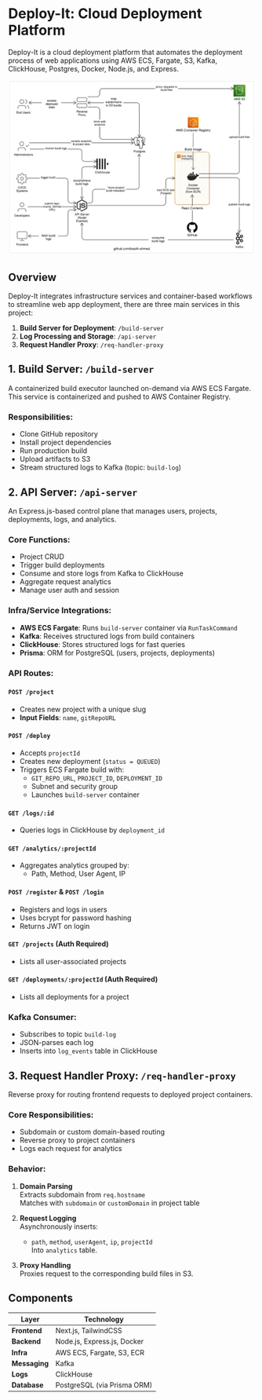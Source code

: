 # Deploy-It: Cloud Deployment Platform

Deploy-It is a cloud deployment platform that automates the deployment process of web applications using AWS ECS, Fargate, S3, Kafka, ClickHouse, Postgres, Docker, Node.js, and Express.

![Architecture Overview](public/architecture.png)



## Overview

Deploy-It integrates infrastructure services and container-based workflows to streamline web app deployment, there are three main services in this project:

1. **Build Server for Deployment**: `/build-server`  
2. **Log Processing and Storage**: `/api-server`  
3. **Request Handler Proxy**: `/req-handler-proxy`



## 1. Build Server: `/build-server`

A containerized build executor launched on-demand via AWS ECS Fargate. This service is containerized and pushed to AWS Container Registry.

### Responsibilities:

- Clone GitHub repository
- Install project dependencies
- Run production build
- Upload artifacts to S3
- Stream structured logs to Kafka (topic: `build-log`)



## 2. API Server: `/api-server`

An Express.js-based control plane that manages users, projects, deployments, logs, and analytics.

### Core Functions:

- Project CRUD
- Trigger build deployments
- Consume and store logs from Kafka to ClickHouse
- Aggregate request analytics
- Manage user auth and session

### Infra/Service Integrations:

- **AWS ECS Fargate**: Runs `build-server` container via `RunTaskCommand`
- **Kafka**: Receives structured logs from build containers
- **ClickHouse**: Stores structured logs for fast queries
- **Prisma**: ORM for PostgreSQL (users, projects, deployments)

### API Routes:

#### `POST /project`

- Creates new project with a unique slug
- **Input Fields**: `name`, `gitRepoURL`

#### `POST /deploy`

- Accepts `projectId`
- Creates new deployment (`status = QUEUED`)
- Triggers ECS Fargate build with:
  - `GIT_REPO_URL`, `PROJECT_ID`, `DEPLOYMENT_ID`
  - Subnet and security group
  - Launches `build-server` container

#### `GET /logs/:id`

- Queries logs in ClickHouse by `deployment_id`

#### `GET /analytics/:projectId`

- Aggregates analytics grouped by:
  - Path, Method, User Agent, IP

#### `POST /register` & `POST /login`

- Registers and logs in users
- Uses bcrypt for password hashing
- Returns JWT on login

#### `GET /projects` (Auth Required)

- Lists all user-associated projects

#### `GET /deployments/:projectId` (Auth Required)

- Lists all deployments for a project

### Kafka Consumer:

- Subscribes to topic `build-log`
- JSON-parses each log
- Inserts into `log_events` table in ClickHouse



## 3. Request Handler Proxy: `/req-handler-proxy`

Reverse proxy for routing frontend requests to deployed project containers.

### Core Responsibilities:

- Subdomain or custom domain-based routing
- Reverse proxy to project containers
- Logs each request for analytics

### Behavior:

1. **Domain Parsing**  
   Extracts subdomain from `req.hostname`  
   Matches with `subdomain` or `customDomain` in project table

2. **Request Logging**  
   Asynchronously inserts:
   - `path`, `method`, `userAgent`, `ip`, `projectId`  
   Into `analytics` table.

3. **Proxy Handling**  
   Proxies request to the corresponding build files in S3.

## Components

| Layer        | Technology                          |
|--------------|-------------------------------------|
| **Frontend** | Next.js, TailwindCSS                |
| **Backend**  | Node.js, Express.js, Docker         |
| **Infra**    | AWS ECS, Fargate, S3, ECR           |
| **Messaging**| Kafka                               |
| **Logs**     | ClickHouse                          |
| **Database** | PostgreSQL (via Prisma ORM)         |